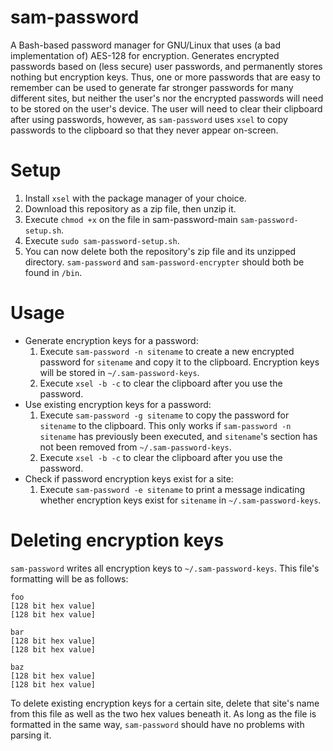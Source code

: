 # sam-password
A Bash-based password manager for GNU/Linux that uses (a bad implementation of)
AES-128 for encryption. Generates encrypted passwords based on (less secure)
user passwords, and permanently stores nothing but encryption keys. Thus, one or
more passwords that are easy to remember can be used to generate far stronger
passwords for many different sites, but neither the user's nor the encrypted
passwords will need to be stored on the user's device. The user will need to
clear their clipboard after using passwords, however, as `sam-password` uses
`xsel` to copy passwords to the clipboard so that they never appear on-screen.
# Setup
1. Install `xsel` with the package manager of your choice.
2. Download this repository as a zip file, then unzip it.
3. Execute `chmod +x` on the file in sam-password-main `sam-password-setup.sh`.
4. Execute `sudo sam-password-setup.sh`.
5. You can now delete both the repository's zip file and its unzipped directory.
`sam-password` and `sam-password-encrypter` should both be found in `/bin`.
# Usage
* Generate encryption keys for a password:
    1. Execute `sam-password -n sitename` to create a new encrypted password for
    `sitename` and copy it to the clipboard. Encryption keys will be stored in
    `~/.sam-password-keys`.
    2. Execute `xsel -b -c` to clear the clipboard after you use the password.
* Use existing encryption keys for a password:
    1. Execute `sam-password -g sitename` to copy the password for `sitename` to
    the clipboard. This only works if `sam-password -n sitename` has previously
    been executed, and `sitename`'s section has not been removed from
    `~/.sam-password-keys`.
    3. Execute `xsel -b -c` to clear the clipboard after you use the password.
* Check if password encryption keys exist for a site:
    1. Execute `sam-password -e sitename` to print a message indicating whether
    encryption keys exist for `sitename` in `~/.sam-password-keys`.
# Deleting encryption keys
`sam-password` writes all encryption keys to `~/.sam-password-keys`. This file's
formatting will be as follows:
```
foo
[128 bit hex value]
[128 bit hex value]

bar
[128 bit hex value]
[128 bit hex value]

baz
[128 bit hex value]
[128 bit hex value]
```
To delete existing encryption keys for a certain site, delete that site's name
from this file as well as the two hex values beneath it. As long as the file is
formatted in the same way, `sam-password` should have no problems with parsing
it.
